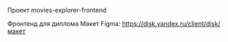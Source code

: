 
Проект movies-explorer-frontend

Фронтенд для диплома 
Макет Figma: https://disk.yandex.ru/client/disk/макет

